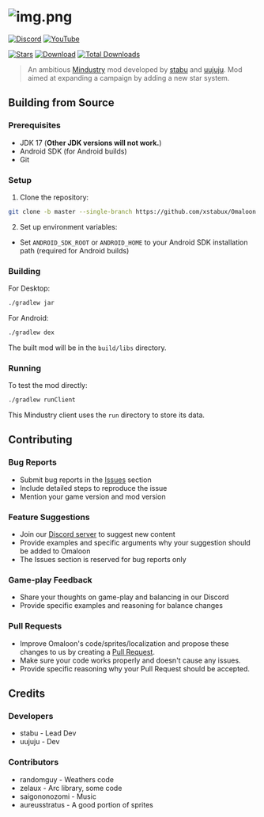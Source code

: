 # ![img.png](/assets/img.png)

[![Discord](https://img.shields.io/discord/1011940744774303795.svg?color=7289da&logo=discord&label=Omaloon-General&style=for-the-badge)](https://discord.gg/bNMT82Hswb)
[![YouTube](https://img.shields.io/youtube/channel/subscribers/UCKYkjTAwp-ZpKBVDdknSIHw?color=ff5959&label=YouTube&logo=youtube&style=for-the-badge)](https://www.youtube.com/@omaloon)

[![Stars](https://img.shields.io/github/stars/xstabux/Omaloon?color=7289da&label=%20Please%20Star%20Omaloon%21&style=for-the-badge)](https://github.com/xStaBUx/Omaloon-mod-public)
[![Download](https://img.shields.io/github/v/release/xStaBUx/Omaloon-mod-public?color=6aa84f&include_prereleases&label=Latest%20version&logo=github&logoColor=white&style=for-the-badge)](https://github.com/xStaBUx/Omaloon-mod-public/releases)
[![Total Downloads](https://img.shields.io/github/downloads/xStaBUx/Omaloon-mod-public/total?color=7289da&label&logo=docusign&logoColor=white&style=for-the-badge)](https://github.com/xStaBUx/Omaloon-mod-public/releases)

> An ambitious [Mindustry](https://github.com/Anuken/Mindustry) mod
> developed by [stabu](https://github.com/stabu-dev) and [uujuju](https://github.com/uujuju1).
> Mod aimed at expanding a campaign by adding a new star system.

## Building from Source

### Prerequisites

- JDK 17 (**Other JDK versions will not work.**)
- Android SDK (for Android builds)
- Git

### Setup

1. Clone the repository:

```bash
git clone -b master --single-branch https://github.com/xstabux/Omaloon
```

2. Set up environment variables:

- Set `ANDROID_SDK_ROOT` or `ANDROID_HOME` to your Android SDK installation path (required for Android builds)

### Building

For Desktop:

```bash
./gradlew jar
```

For Android:

```bash
./gradlew dex
```

The built mod will be in the `build/libs` directory.

### Running

To test the mod directly:

```bash
./gradlew runClient
```

This Mindustry client uses the `run` directory to store its data.

## Contributing

### Bug Reports

- Submit bug reports in the [Issues](https://github.com/xStaBUx/Omaloon-mod-public/issues) section
- Include detailed steps to reproduce the issue
- Mention your game version and mod version

### Feature Suggestions

- Join our [Discord server](https://discord.gg/bNMT82Hswb) to suggest new content
- Provide examples and specific arguments why your suggestion should be added to Omaloon
- The Issues section is reserved for bug reports only

### Game-play Feedback

- Share your thoughts on game-play and balancing in our Discord
- Provide specific examples and reasoning for balance changes

### Pull Requests

- Improve Omaloon's code/sprites/localization and propose these changes to us by creating a [Pull Request](https://github.com/stabu-dev/Omaloon/pulls).
- Make sure your code works properly and doesn't cause any issues.
- Provide specific reasoning why your Pull Request should be accepted.

## Credits

### Developers

- stabu - Lead Dev
- uujuju - Dev

### Contributors

- randomguy - Weathers code
- zelaux - Arc library, some code
- saigononozomi - Music
- aureusstratus - A good portion of sprites
